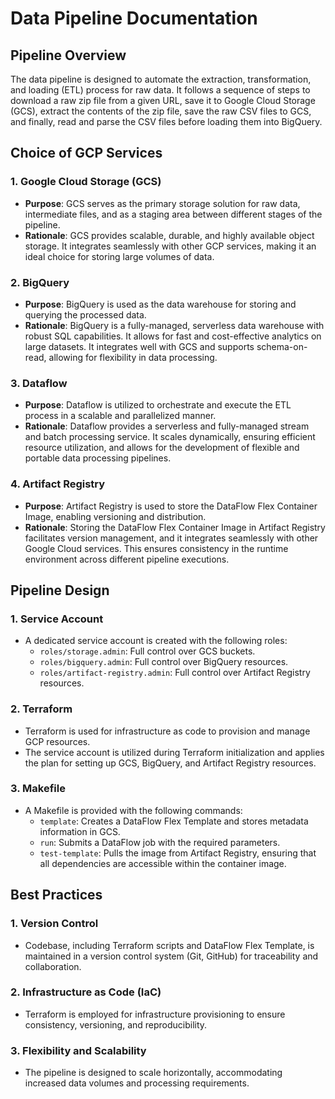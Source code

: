 # Data Pipeline Documentation

## Pipeline Overview

The data pipeline is designed to automate the extraction, transformation, and loading (ETL) process for raw data. It follows a sequence of steps to download a raw zip file from a given URL, save it to Google Cloud Storage (GCS), extract the contents of the zip file, save the raw CSV files to GCS, and finally, read and parse the CSV files before loading them into BigQuery.

## Choice of GCP Services

### 1. Google Cloud Storage (GCS)

- **Purpose**: GCS serves as the primary storage solution for raw data, intermediate files, and as a staging area between different stages of the pipeline.
- **Rationale**: GCS provides scalable, durable, and highly available object storage. It integrates seamlessly with other GCP services, making it an ideal choice for storing large volumes of data.

### 2. BigQuery

- **Purpose**: BigQuery is used as the data warehouse for storing and querying the processed data.
- **Rationale**: BigQuery is a fully-managed, serverless data warehouse with robust SQL capabilities. It allows for fast and cost-effective analytics on large datasets. It integrates well with GCS and supports schema-on-read, allowing for flexibility in data processing.

### 3. Dataflow

- **Purpose**: Dataflow is utilized to orchestrate and execute the ETL process in a scalable and parallelized manner.
- **Rationale**: Dataflow provides a serverless and fully-managed stream and batch processing service. It scales dynamically, ensuring efficient resource utilization, and allows for the development of flexible and portable data processing pipelines.

### 4. Artifact Registry

- **Purpose**: Artifact Registry is used to store the DataFlow Flex Container Image, enabling versioning and distribution.
- **Rationale**: Storing the DataFlow Flex Container Image in Artifact Registry facilitates version management, and it integrates seamlessly with other Google Cloud services. This ensures consistency in the runtime environment across different pipeline executions.

## Pipeline Design

### 1. Service Account

- A dedicated service account is created with the following roles:
  - `roles/storage.admin`: Full control over GCS buckets.
  - `roles/bigquery.admin`: Full control over BigQuery resources.
  - `roles/artifact-registry.admin`: Full control over Artifact Registry resources.

### 2. Terraform

- Terraform is used for infrastructure as code to provision and manage GCP resources.
- The service account is utilized during Terraform initialization and applies the plan for setting up GCS, BigQuery, and Artifact Registry resources.

### 3. Makefile

- A Makefile is provided with the following commands:
  - `template`: Creates a DataFlow Flex Template and stores metadata information in GCS.
  - `run`: Submits a DataFlow job with the required parameters.
  - `test-template`: Pulls the image from Artifact Registry, ensuring that all dependencies are accessible within the container image.

## Best Practices

### 1. Version Control

- Codebase, including Terraform scripts and DataFlow Flex Template, is maintained in a version control system (Git, GitHub) for traceability and collaboration.

### 2. Infrastructure as Code (IaC)

- Terraform is employed for infrastructure provisioning to ensure consistency, versioning, and reproducibility.

### 3. Flexibility and Scalability

- The pipeline is designed to scale horizontally, accommodating increased data volumes and processing requirements.